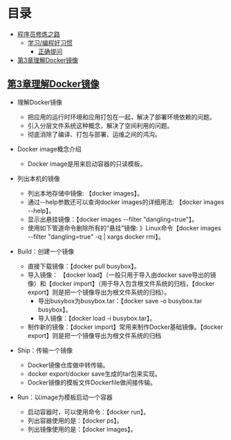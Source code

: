 


# 目录

- [程序员修炼之路](#程序员修炼之路)
    - [学习/编程好习惯](#学习编程好习惯)
        - [正确提问](#正确提问)
- [第3章理解Docker镜像](##第3章理解Docker镜像)


## [第3章理解Docker镜像](docs/第3章理解Docker镜像.md "第3章 理解Docker镜像")
* 理解Docker镜像
    * 把应用的运行时环境和应用打包在一起，解决了部署环境依赖的问题。
    * 引入分层文件系统这种概念，解决了空间利用的问题。
    * 彻底消除了编译、打包与部署、运维之间的鸿沟。

* Docker image概念介绍
    * Docker image是用来启动容器的只读模板。
    
* 列出本机的镜像
    * 列出本地存储中镜像: 【docker images】。
    * 通过--help参数还可以查询docker images的详细用法: 【docker images --help】。
    * 显示出悬挂镜像：【docker images --filter "dangling=true"】。
    * 使用如下管道命令删除所有的“悬挂”镜像: 》Linux命令【docker images --filter "dangling=true" -q | xargs  docker rmi】。
    
* Build：创建一个镜像
    * 直接下载镜像：【docker pull busybox】。
    * 导入镜像： 【docker load】（一般只用于导入由docker save导出的镜像）和【docker import】（用于导入包含根文件系统的归档，【docker export】则是把一个镜像导出为根文件系统的归档）。
        * 导出busybox为busybox.tar：【docker save -o busybox.tar busybox】。
        * 导入镜像：【docker load -i busybox.tar】。
    * 制作新的镜像：【docker import】常用来制作Docker基础镜像。【docker export】则是把一个镜像导出为根文件系统的归档

* Ship：传输一个镜像
    * Docker镜像仓库做中转传输。
    * docker export/docker save生成的tar包来实现。
    * Docker镜像的模板文件Dockerfile做间接传输。

* Run：以image为模板启动一个容器
    * 启动容器时，可以使用命令：【docker run】。
    * 列出容器使用的是：【docker ps】。
    * 列出镜像使用的是：【docker images】。



